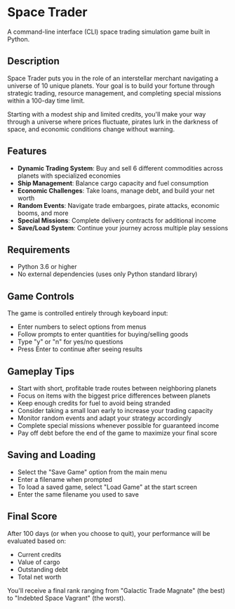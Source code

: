 # Space Trader

A command-line interface (CLI) space trading simulation game built in Python.

## Description

Space Trader puts you in the role of an interstellar merchant navigating a universe of 10 unique planets. Your goal is to build your fortune through strategic trading, resource management, and completing special missions within a 100-day time limit.

Starting with a modest ship and limited credits, you'll make your way through a universe where prices fluctuate, pirates lurk in the darkness of space, and economic conditions change without warning.

## Features

- **Dynamic Trading System**: Buy and sell 6 different commodities across planets with specialized economies
- **Ship Management**: Balance cargo capacity and fuel consumption
- **Economic Challenges**: Take loans, manage debt, and build your net worth
- **Random Events**: Navigate trade embargoes, pirate attacks, economic booms, and more
- **Special Missions**: Complete delivery contracts for additional income
- **Save/Load System**: Continue your journey across multiple play sessions

## Requirements

- Python 3.6 or higher
- No external dependencies (uses only Python standard library)


## Game Controls

The game is controlled entirely through keyboard input:

- Enter numbers to select options from menus
- Follow prompts to enter quantities for buying/selling goods
- Type "y" or "n" for yes/no questions
- Press Enter to continue after seeing results

## Gameplay Tips

- Start with short, profitable trade routes between neighboring planets
- Focus on items with the biggest price differences between planets
- Keep enough credits for fuel to avoid being stranded
- Consider taking a small loan early to increase your trading capacity
- Monitor random events and adapt your strategy accordingly
- Complete special missions whenever possible for guaranteed income
- Pay off debt before the end of the game to maximize your final score

## Saving and Loading

- Select the "Save Game" option from the main menu
- Enter a filename when prompted
- To load a saved game, select "Load Game" at the start screen
- Enter the same filename you used to save

## Final Score

After 100 days (or when you choose to quit), your performance will be evaluated based on:
- Current credits
- Value of cargo
- Outstanding debt
- Total net worth

You'll receive a final rank ranging from "Galactic Trade Magnate" (the best) to "Indebted Space Vagrant" (the worst).
